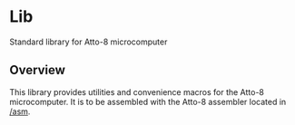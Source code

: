 # Lib

Standard library for Atto-8 microcomputer

## Overview

This library provides utilities and convenience macros for the Atto-8 microcomputer. It is to be assembled with the Atto-8 assembler located in [/asm](../asm).
